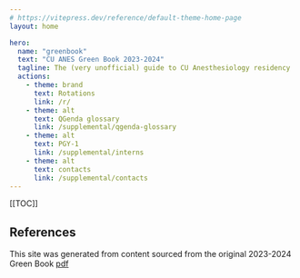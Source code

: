 ```yaml
---
# https://vitepress.dev/reference/default-theme-home-page
layout: home

hero:
  name: "greenbook"
  text: "CU ANES Green Book 2023-2024"
  tagline: The (very unofficial) guide to CU Anesthesiology residency
  actions:
    - theme: brand
      text: Rotations
      link: /r/
    - theme: alt
      text: QGenda glossary
      link: /supplemental/qgenda-glossary
    - theme: alt
      text: PGY-1
      link: /supplemental/interns
    - theme: alt
      text: contacts
      link: /supplemental/contacts
---
```


[[TOC]]

## References
This site was generated from content sourced from the original 2023-2024 Green Book [pdf](https://olucdenver-my.sharepoint.com/:b:/g/personal/elijah_christensen_cuanschutz_edu/EWoT0MEF5LhKkORS_LscBIMBpsfJ4x_4YukarSlVfCgnvQ?e=QwZBB1)